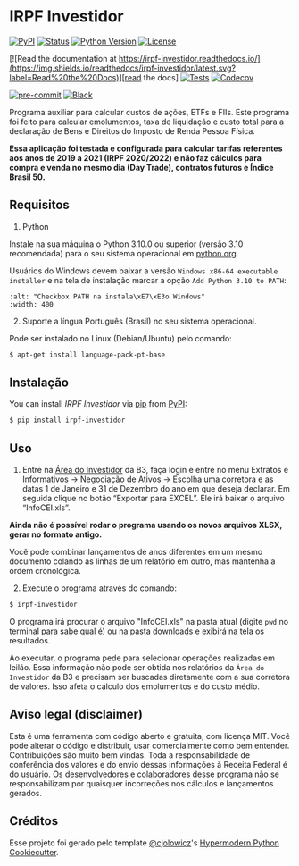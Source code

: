 # IRPF Investidor

[![PyPI](https://img.shields.io/pypi/v/irpf-investidor.svg)][pypi status]
[![Status](https://img.shields.io/pypi/status/irpf-investidor.svg)][pypi status]
[![Python Version](https://img.shields.io/pypi/pyversions/irpf-investidor)][pypi status]
[![License](https://img.shields.io/pypi/l/irpf-investidor)][license]

[![Read the documentation at https://irpf-investidor.readthedocs.io/](https://img.shields.io/readthedocs/irpf-investidor/latest.svg?label=Read%20the%20Docs)][read the docs]
[![Tests](https://github.com/staticdev/irpf-investidor/workflows/Tests/badge.svg)][tests]
[![Codecov](https://codecov.io/gh/staticdev/irpf-investidor/branch/main/graph/badge.svg)][codecov]

[![pre-commit](https://img.shields.io/badge/pre--commit-enabled-brightgreen?logo=pre-commit&logoColor=white)][pre-commit]
[![Black](https://img.shields.io/badge/code%20style-black-000000.svg)][black]

[pypi status]: https://pypi.org/project/irpf-investidor/
[read the docs]: https://irpf-investidor.readthedocs.io/
[tests]: https://github.com/staticdev/irpf-investidor/actions?workflow=Tests
[codecov]: https://app.codecov.io/gh/staticdev/irpf-investidor
[pre-commit]: https://github.com/pre-commit/pre-commit
[black]: https://github.com/psf/black

Programa auxiliar para calcular custos de ações, ETFs e FIIs. Este programa foi feito para calcular emolumentos, taxa de liquidação e custo total para a declaração de Bens e Direitos do Imposto de Renda Pessoa Física.

**Essa aplicação foi testada e configurada para calcular tarifas referentes aos anos de 2019 a 2021 (IRPF 2020/2022) e não faz cálculos para compra e venda no mesmo dia (Day Trade), contratos futuros e Índice Brasil 50.**

## Requisitos

1. Python

Instale na sua máquina o Python 3.10.0 ou superior (versão 3.10 recomendada) para o seu sistema operacional em [python.org].

Usuários do Windows devem baixar a versão `Windows x86-64 executable installer` e na tela de instalação marcar a opção `Add Python 3.10 to PATH`:

```{image} docs/images/winpath.png
:alt: "Checkbox PATH na instala\xE7\xE3o Windows"
:width: 400
```

2. Suporte a língua Português (Brasil) no seu sistema operacional.

Pode ser instalado no Linux (Debian/Ubuntu) pelo comando:

```sh
$ apt-get install language-pack-pt-base
```

## Instalação

You can install _IRPF Investidor_ via [pip] from [PyPI]:

```sh
$ pip install irpf-investidor
```

## Uso

1. Entre na [Área do Investidor] da B3, faça login e entre no menu Extratos e Informativos → Negociação de Ativos → Escolha uma corretora e as datas 1 de Janeiro e 31 de Dezembro do ano em que deseja declarar. Em seguida clique no botão “Exportar para EXCEL”. Ele irá baixar o arquivo “InfoCEI.xls”.

**Ainda não é possível rodar o programa usando os novos arquivos XLSX, gerar no formato antigo.**

Você pode combinar lançamentos de anos diferentes em um mesmo documento colando as linhas de um relatório em outro, mas mantenha a ordem cronológica.

2. Execute o programa através do comando:

```sh
$ irpf-investidor
```

O programa irá procurar o arquivo "InfoCEI.xls" na pasta atual (digite `pwd` no terminal para sabe qual é) ou na pasta downloads e exibirá na tela os resultados.

Ao executar, o programa pede para selecionar operações realizadas em leilão. Essa informação não pode ser obtida nos relatórios da `Área do Investidor` da B3 e precisam ser buscadas diretamente com a sua corretora de valores. Isso afeta o cálculo dos emolumentos e do custo médio.

## Aviso legal (disclaimer)

Esta é uma ferramenta com código aberto e gratuita, com licença MIT. Você pode alterar o código e distribuir, usar comercialmente como bem entender. Contribuições são muito bem vindas. Toda a responsabilidade de conferência dos valores e do envio dessas informações à Receita Federal é do usuário. Os desenvolvedores e colaboradores desse programa não se responsabilizam por quaisquer incorreções nos cálculos e lançamentos gerados.

## Créditos

Esse projeto foi gerado pelo template [@cjolowicz]'s [Hypermodern Python Cookiecutter].

<!-- github-only -->

[license]: https://github.com/staticdev/irpf-investidor/blob/main/LICENSE
[@cjolowicz]: https://github.com/cjolowicz
[hypermodern python cookiecutter]: https://github.com/cjolowicz/cookiecutter-hypermodern-python
[pip]: https://pip.pypa.io/
[pypi]: https://pypi.org/
[python.org]: https://www.python.org/downloads/
[uso]: https://irpf-investidor.readthedocs.io/en/latest/usage.html
[área do investidor]: https://www.investidor.b3.com.br/
